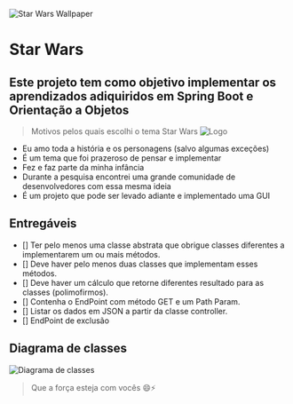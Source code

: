 ![Star Wars Wallpaper](https://rihappy.vteximg.com.br/arquivos/ids/866888/201005_Banner_Rihappi_star_wars_v3.png?v=637400999882400000)

# Star Wars
## Este projeto tem como objetivo implementar os aprendizados adiquiridos em Spring Boot e Orientação a Objetos

> Motivos pelos quais escolhi o tema Star Wars ![Logo](https://cdn.iconscout.com/icon/free/png-256/starwars-6-569425.png)
 
* Eu amo toda a história e os personagens (salvo algumas exceções)
* É um tema que foi prazeroso de pensar e implementar
* Fez e faz parte da minha infância
* Durante a pesquisa encontrei uma grande comunidade de desenvolvedores com essa mesma ideia
* É um projeto que pode ser levado adiante e implementado uma GUI

## Entregáveis

- [] Ter pelo menos uma classe abstrata que obrigue classes diferentes a implementarem um ou mais métodos.
- [] Deve haver pelo menos duas classes que implementam esses métodos.
- [] Deve haver um cálculo que retorne diferentes resultado para as classes (polimofirmos).
- [] Contenha o EndPoint com método GET e um Path Param.
- [] Listar os dados em JSON a partir da classe controller.
- [] EndPoint de exclusão

## Diagrama de classes
![Diagrama de classes]()

> Que a força esteja com vocês 😄⚡
